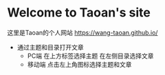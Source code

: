 # Welcome to Taoan's site

这里是Taoan的个人网站
<https://wang-taoan.github.io/>

- 通过主题和目录打开文章
    - PC端 在上方标签选择主题 在左侧目录选择文章
    - 移动端 点击左上角图标选择主题和文章


